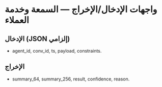 # واجهات الإدخال/الإخراج — السمعة وخدمة العملاء

## الإدخال (JSON إلزامي)
- agent_id, conv_id, ts, payload, constraints.

## الإخراج
- summary_64, summary_256, result, confidence, reason.
